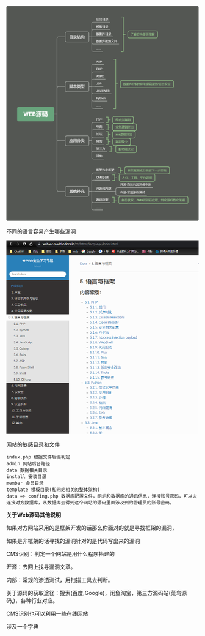 

![image-20230811102722695](img/image-20230811102722695.png)

不同的语言容易产生哪些漏洞

![image-20230811094539466](img/image-20230811094539466.png)



网站的敏感目录和文件

```
index.php 根据文件后缀判定
admin 网站后台路径
data 数据相关目录
install 安装目录
member 会员目录
template 模板目录(和网站相关的整体架构)
data => confing.php 数据库配置文件，网站和数据库的通讯信息，连接账号密码，可以去连接对方数据库，从数据库去得到这个网站的源码里面涉及到的管理员的账号密码。
```



**关于Web源码其他说明**

如果对方网站采用的是框架开发的话那么你面对的就是寻找框架的漏洞，

如果是非框架的话寻找的漏洞针对的是代码写出来的漏洞

CMS识别：判定一个网站是用什么程序搭建的

开源：去网上找寻漏洞文章。

内部：常规的渗透测试，用扫描工具去判断。

关于源码的获取途径：搜索(百度,Google)，闲鱼淘宝，第三方源码站(菜鸟源码,)，各种行业对应。



CMS识别也可以利用一些在线网站

涉及一个字典

